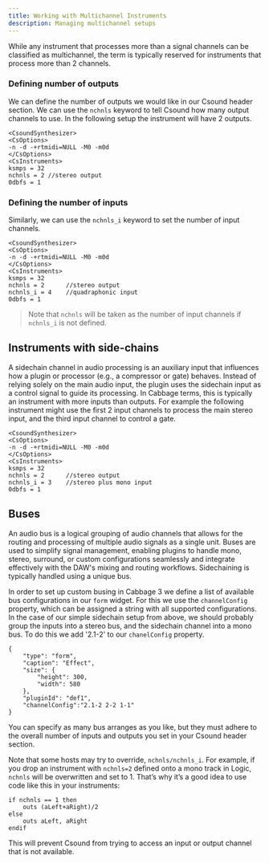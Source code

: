 ```yaml
---
title: Working with Multichannel Instruments
description: Managing multichannel setups
---
```



While any instrument that processes more than a signal channels can be classified as multichannel, the term is typically reserved for instruments that process more than 2 channels. 

### Defining number of outputs 

We can define the number of outputs we would like in our Csound header section. We can use the `nchnls` keyword to tell Csound how many output channels to use. In the following setup the instrument will have 2 outputs. 

```
<CsoundSynthesizer>
<CsOptions>
-n -d -+rtmidi=NULL -M0 -m0d 
</CsOptions>
<CsInstruments>
ksmps = 32
nchnls = 2 //stereo output 
0dbfs = 1
```

### Defining the number of inputs

Similarly, we can use the `nchnls_i` keyword to set the number of input channels. 

```
<CsoundSynthesizer>
<CsOptions>
-n -d -+rtmidi=NULL -M0 -m0d 
</CsOptions>
<CsInstruments>
ksmps = 32
nchnls = 2      //stereo output 
nchnls_i = 4    //quadraphonic input
0dbfs = 1
```

> Note that `nchnls` will be taken as the number of input channels if `nchnls_i` is not defined. 

## Instruments with side-chains 

A sidechain channel in audio processing is an auxiliary input that influences how a plugin or processor (e.g., a compressor or gate) behaves. Instead of relying solely on the main audio input, the plugin uses the sidechain input as a control signal to guide its processing. In Cabbage terms, this is typically an instrument with more inputs than outputs. For example the following instrument might use the first 2 input channels to process the main stereo input, and the third input channel to control a gate.

```
<CsoundSynthesizer>
<CsOptions>
-n -d -+rtmidi=NULL -M0 -m0d 
</CsOptions>
<CsInstruments>
ksmps = 32
nchnls = 2      //stereo output 
nchnls_i = 3    //stereo plus mono input
0dbfs = 1
```


## Buses

An audio bus is a logical grouping of audio channels that allows for the routing and processing of multiple audio signals as a single unit. Buses are used to simplify signal management, enabling plugins to handle mono, stereo, surround, or custom configurations seamlessly and integrate effectively with the DAW's mixing and routing workflows. Sidechaining is typically handled using a unique bus. 

In order to set up custom busing in Cabbage 3 we define a list of available bus configurations in our `form` widget. For this we use the `channelConfig` property, which can be assigned a string with all supported configurations. In the case of our simple sidechain setup from above, we should probably group the inputs into a stereo bus, and the sidechain channel into a mono bus. To do this we add '2.1-2' to our `chanelConfig` property. 

```
{
    "type": "form",
    "caption": "Effect",
    "size": {
        "height": 300,
        "width": 580
    },
    "pluginId": "def1",
    "channelConfig":"2.1-2 2-2 1-1"
}
```

You can specify as many bus arranges as you like, but they must adhere to the overall number of inputs and outputs you set in your Csound header section. 

Note that some hosts may try to override, `nchnls/nchnls_i`. For example, if you drop an instrument with `nchnls=2` defined onto a mono track in Logic, `nchnls` will be overwritten and set to 1. That’s why it’s a good idea to use code like this in your instruments:

```
if nchnls == 1 then
    outs (aLeft+aRight)/2
else
	outs aLeft, aRight
endif
```

This will prevent Csound from trying to access an input or output channel that is not available.  